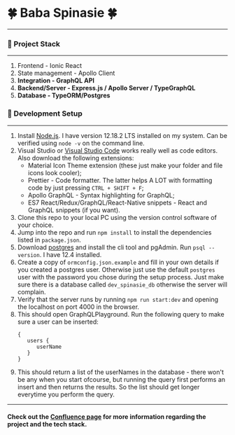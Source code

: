# :four_leaf_clover: Baba Spinasie :four_leaf_clover:

---
### :radio_button: Project Stack
---

1. Frontend - Ionic React
2. State management - Apollo Client
3. **Integration - GraphQL API**
4. **Backend/Server - Express.js / Apollo Server / TypeGraphQL**
5. **Database - TypeORM/Postgres**

### :radio_button: Development Setup
---------

1. Install [Node.js](https://nodejs.org/en/). I have version 12.18.2 LTS installed on my system. Can be verified using `node -v` on the command line.
2. Visual Studio or [Visual Studio Code](https://code.visualstudio.com/) works really well as code editors. Also download the following extensions:
    * Material Icon Theme extension (these just make your folder and file icons look cooler);
    * Prettier - Code formatter. The latter helps A LOT with formatting code by just pressing `CTRL + SHIFT + F`;
    * Apollo GraphQL - Syntax highlighting for GraphQL;
    * ES7 React/Redux/GraphQL/React-Native snippets - React and GraphQL snippets (if you want).
3. Clone this repo to your local PC using the version control software of your choice.
4. Jump into the repo and run `npm install` to install the dependencies listed in `package.json`.
5. Download [postgres](https://www.postgresql.org/download/windows/) and install the cli tool and pgAdmin. Run `psql --version`. I have 12.4 installed.
6. Create a copy of `ormconfig.json.example` and fill in your own details if you created a postgres user. Otherwise just use the default `postgres` user with the password you chose during the setup process. Just make sure there is a database called `dev_spinasie_db` otherwise the server will complain.
7. Verify that the server runs by running `npm run start:dev` and opening the localhost on port 4000 in the browser.
8. This should open GraphQLPlayground. Run the following query to make sure a user can be inserted:
   ```
   {
      users {
         userName
      }
   }
   ```
9. This should return a list of the userNames in the database - there won't be any when you start ofcourse, but running the query first performs an insert and then returns the results. So the list should get longer everytime you perform the query.
---

#### Check out the [Confluence page](https://seednet-babyspinach.atlassian.net/wiki/home) for more information regarding the project and the tech stack.
